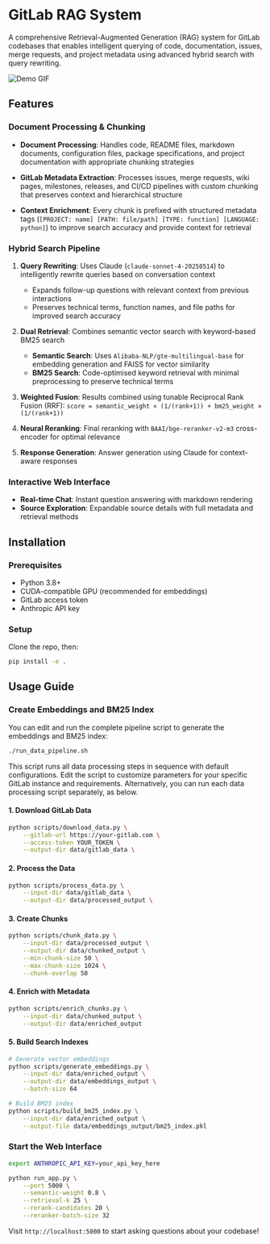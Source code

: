 # GitLab RAG System

A comprehensive Retrieval-Augmented Generation (RAG) system for GitLab codebases that enables intelligent querying of code, documentation, issues, merge requests, and project metadata using advanced hybrid search with query rewriting.

![Demo GIF](./demo/demo.gif)

## Features

### **Document Processing & Chunking**

- **Document Processing**: Handles code, README files, markdown documents, configuration files, package specifications, and project documentation with appropriate chunking strategies

- **GitLab Metadata Extraction**: Processes issues, merge requests, wiki pages, milestones, releases, and CI/CD pipelines with custom chunking that preserves context and hierarchical structure

- **Context Enrichment**: Every chunk is prefixed with structured metadata tags (`[PROJECT: name] [PATH: file/path] [TYPE: function] [LANGUAGE: python]`) to improve search accuracy and provide context for retrieval

### **Hybrid Search Pipeline**

1. **Query Rewriting**: Uses Claude (`claude-sonnet-4-20250514`) to intelligently rewrite queries based on conversation context
   - Expands follow-up questions with relevant context from previous interactions
   - Preserves technical terms, function names, and file paths for improved search accuracy

2. **Dual Retrieval**: Combines semantic vector search with keyword-based BM25 search
   - **Semantic Search**: Uses `Alibaba-NLP/gte-multilingual-base` for embedding generation and FAISS for vector similarity
   - **BM25 Search**: Code-optimised keyword retrieval with minimal preprocessing to preserve technical terms

3. **Weighted Fusion**: Results combined using tunable Reciprocal Rank Fusion (RRF): `score = semantic_weight × (1/(rank+1)) + bm25_weight × (1/(rank+1))`

4. **Neural Reranking**: Final reranking with `BAAI/bge-reranker-v2-m3` cross-encoder for optimal relevance

5. **Response Generation**: Answer generation using Claude for context-aware responses

### **Interactive Web Interface**
- **Real-time Chat**: Instant question answering with markdown rendering
- **Source Exploration**: Expandable source details with full metadata and retrieval methods

## Installation

### Prerequisites
- Python 3.8+
- CUDA-compatible GPU (recommended for embeddings)
- GitLab access token
- Anthropic API key

### Setup
Clone the repo, then:
```bash
pip install -e .
```

## Usage Guide

### Create Embeddings and BM25 Index

You can edit and run the complete pipeline script to generate the embeddings and BM25 index:

```bash
./run_data_pipeline.sh
```

This script runs all data processing steps in sequence with default configurations. Edit the script to customize parameters for your specific GitLab instance and requirements. Alternatively, you can run each data processing script separately, as below.

#### 1. Download GitLab Data
```bash
python scripts/download_data.py \
    --gitlab-url https://your-gitlab.com \
    --access-token YOUR_TOKEN \
    --output-dir data/gitlab_data \
```

#### 2. Process the Data
```bash
python scripts/process_data.py \
    --input-dir data/gitlab_data \
    --output-dir data/processed_output \
```

#### 3. Create Chunks
```bash
python scripts/chunk_data.py \
    --input-dir data/processed_output \
    --output-dir data/chunked_output \
    --min-chunk-size 50 \
    --max-chunk-size 1024 \
    --chunk-overlap 50
```

#### 4. Enrich with Metadata
```bash
python scripts/enrich_chunks.py \
    --input-dir data/chunked_output \
    --output-dir data/enriched_output
```

#### 5. Build Search Indexes
```bash
# Generate vector embeddings
python scripts/generate_embeddings.py \
    --input-dir data/enriched_output \
    --output-dir data/embeddings_output \
    --batch-size 64

# Build BM25 index
python scripts/build_bm25_index.py \
    --input-dir data/enriched_output \
    --output-file data/embeddings_output/bm25_index.pkl
```

### Start the Web Interface
```bash
export ANTHROPIC_API_KEY=your_api_key_here

python run_app.py \
    --port 5000 \
    --semantic-weight 0.8 \
    --retrieval-k 25 \
    --rerank-candidates 20 \
    --reranker-batch-size 32
```

Visit `http://localhost:5000` to start asking questions about your codebase!
